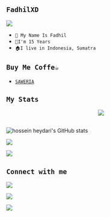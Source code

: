 ## ```FadhilXD```

  <img src="https://github.com/fadhilxd.png" />

- ```🎫 My Name Is Fadhil```
- ```👦I'm 15 Years```
- ```🏠I live in Indonesia, Sumatra```
## ```Buy Me Coffe☕```
- [`SAWERIA`](https://saweria.co/dhilxd)
## ```My Stats```
<p align="center"><img src="https://www.codewars.com/users/fadhilxd/badges/large"/><br /><br />
  
<img src="https://github-readme-stats.vercel.app/api?username=fadhilxd&show_icons=true&include_all_commits=true&theme=monokai" alt="hossein heydari's GitHub stats" /><br />

  <img src="https://github-readme-streak-stats.herokuapp.com/?user=fadhilxd&theme=monokai"/>


  <img src="https://github-readme-stats.vercel.app/api/top-langs/?username=fadhilxd&layout=compact&theme=monokai&langs_count=12"/><br />

</p>


## ```Connect with me```

<p align="center">

  <a href="https://replit.com/@fadhilxd"><img src="https://img.shields.io/badge/Replit  -E4405F?style=for-the-badge&logo=replit&logoColor=orange"/> 

  <a href="https://wa.me/6281378003033"><img src="https://img.shields.io/badge/WhatsApp-25D366?style=for-the-badge&logo=whatsapp&logoColor=white" />

  <a href="https://t.me/fadhilxd"><img src="https://img.shields.io/badge/Telegram-%230088cc.svg?&style=for-the-badge&logo=telegram&logoColor=white" /> <br>

</p>

